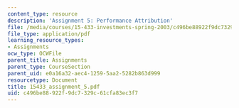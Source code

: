 ```yaml
---
content_type: resource
description: 'Assignment 5: Performance Attribution'
file: /media/courses/15-433-investments-spring-2003/c496be88922f9dc7329c61cfa83ec3f7_15433_assignment_5.pdf
file_type: application/pdf
learning_resource_types:
- Assignments
ocw_type: OCWFile
parent_title: Assignments
parent_type: CourseSection
parent_uid: e0a16a32-aec4-1259-5aa2-5282b863d999
resourcetype: Document
title: 15433_assignment_5.pdf
uid: c496be88-922f-9dc7-329c-61cfa83ec3f7
---
```

